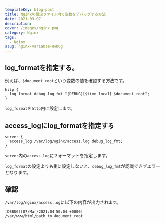 ```yaml
---
templateKey: blog-post
title: Nginxの設定ファイル内で変数をデバッグする方法
date: 2021-03-07
description:
cover: /images/nginx.png
category: Nginx
tags:
  - Nginx
slug: nginx-variable-debug
---
```


## log_formatを指定する。

例えば、`$document_root`という変数の値を確認する方法です。

```shell
http {
  log_format debug_log_fmt "[DEBUG][$time_local] $document_root";
}
```

`log_format`を`http`内に設定します。

## access_logにlog_formatを指定する

```shell
server {
  access_log /var/log/nginx/access.log debug_log_fmt;
}
```

`server`内の`access_log`にフォーマットを指定します。

`log_format`の設定よりも後に設定しないと、`debug_log_fmt`が認識できずエラーとなります。

## 確認

`/var/log/nginx/access.log`に以下の内容が出力されます。

```shell
[DEBUG][07/Mar/2021:04:50:04 +0000] /var/www/html/path_to_document_root
```